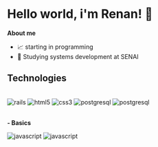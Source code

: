 
<h1> Hello world, i'm Renan! 💫</h1>


**About me**

- 📈 starting in programming
- 💼 Studying systems development at SENAI


## Technologies
<div style="display: inline_block"><br/>
  <img alt="rails" src="https://img.shields.io/badge/Ruby_on_Rails-CC0000?style=for-the-badge&logo=ruby-on-rails&logoColor=white" />
   <img alt="html5" src="https://img.shields.io/badge/HTML5-E34F26?style=for-the-badge&logo=html5&logoColor=white" />
  <img alt="css3" src="https://img.shields.io/badge/CSS3-1572B6?style=for-the-badge&logo=css3&logoColor=white" />
  <img alt="postgresql" src="https://img.shields.io/badge/PostgreSQL-316192?style=for-the-badge&logo=postgresql&logoColor=white" />
  <img alt="postgresql" src="https://img.shields.io/badge/Ubuntu-E95420?style=for-the-badge&logo=ubuntu&logoColor=white" />
</div>

<br/>

**- Basics**
<div style="display: inline_block">
  <img alt="javascript" src="https://img.shields.io/badge/JavaScript-323330?style=for-the-badge&logo=javascript&logoColor=F7DF1E" />
  <img alt="javascript" src="https://img.shields.io/badge/Python-FFD43B?style=for-the-badge&logo=python&logoColor=blue" />
  
</div>
